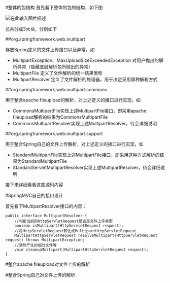 #整体的包结构
首先看下整体的包的结构，如下图

![在此输入图片描述][1]

总共分成3大块，分别如下

##org.springframework.web.multipart

存放Spring定义的文件上传接口以及异常，如

-	MultipartException、MaxUploadSizeExceededException 对用户抛出的解析异常（隐藏底层解析包所抛出的异常）
-	MultipartFile 定义了文件解析的统一结果类型
-	MultipartResolver 定义了文件解析的处理器，用于决定采用哪种解析方式


##org.springframework.web.multipart.commons

用于整合apache fileupload的解析，对上述定义的接口进行实现，如

-	CommonsMultipartFile实现上述MultipartFile接口，即采用apache fileupload解析的结果为CommonsMultipartFile
-	CommonsMultipartResolver实现上述MultipartResolver，待会详细说明

##org.springframework.web.multipart.support

用于整合Spring自己的文件上传解析，对上述定义的接口进行实现，如

-	StandardMultipartFile实现上述MultipartFile接口，即采用这种方式解析的结果为StandardMultipartFile
-	StandardServletMultipartResolver实现上述MultipartResolver，待会详细说明

接下来详细看看这些源码内容

#SpringMVC自己的接口设计

首先看下MultipartResolver接口的内容：

	public interface MultipartResolver {
		//判断当前的HttpServletRequest是否是文件上传类型
		boolean isMultipart(HttpServletRequest request);
		//将HttpServletRequest转化成MultipartHttpServletRequest
		MultipartHttpServletRequest resolveMultipart(HttpServletRequest request) throws MultipartException;
		//清除产生的临时文件等
		void cleanupMultipart(MultipartHttpServletRequest request);
	}



#整合apache fileupload对文件上传的解析

#整合Spring自己对文件上传的解析


  [1]: http://static.oschina.net/uploads/space/2015/0228/181740_Newd_2287728.png